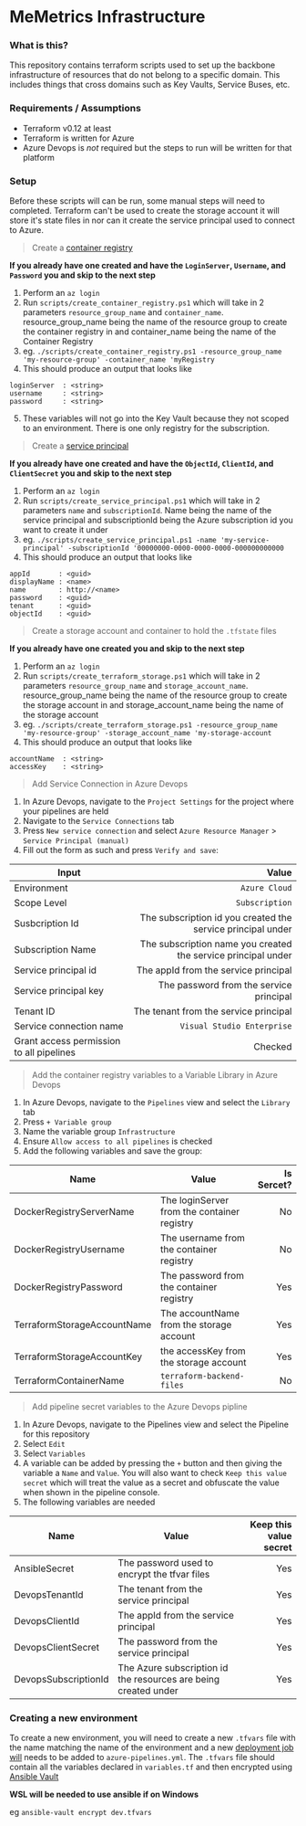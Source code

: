 # MeMetrics Infrastructure

### What is this?

This repository contains terraform scripts used to set up the backbone infrastructure of resources that do not belong to a specific domain. This includes things that cross domains such as Key Vaults, Service Buses, etc.

### Requirements / Assumptions
* Terraform v0.12 at least
* Terraform is written for Azure
* Azure Devops is *not* required but the steps to run will be written for that platform

### Setup

Before these scripts will can be run, some manual steps will need to completed. Terraform can't be used to create the storage account it will store it's state files in nor can it create the service principal used to connect to Azure. 

>  Create a [container registry](https://docs.microsoft.com/en-us/azure/container-registry/container-registry-intro)

__If you already have one created and have the `LoginServer`, `Username`, and `Password` you and skip to the next step__
  1. Perform an `az login`
  2. Run `scripts/create_container_registry.ps1` which will take in 2 parameters `resource_group_name` and `container_name`. resource_group_name being the name of the resource group to create the container registry in and container_name being the name of the Container Registry
  3. eg. `./scripts/create_container_registry.ps1 -resource_group_name 'my-resource-group' -container_name 'myRegistry`
  4. This should produce an output that looks like
  ```
  loginServer  : <string>
  username     : <string>
  password     : <string>
  ```
  5. These variables will not go into the Key Vault because they not scoped to an environment. There is one only registry for the subscription.

>  Create a [service principal](https://docs.microsoft.com/en-us/azure/active-directory/develop/app-objects-and-service-principals)

__If you already have one created and have the `ObjectId`, `ClientId`, and `ClientSecret` you and skip to the next step__
  1. Perform an `az login`
  2. Run `scripts/create_service_principal.ps1` which will take in 2 parameters `name` and `subscriptionId`. Name being the name of the service principal and subscriptionId being the Azure subscription id you want to create it under
  3. eg. `./scripts/create_service_principal.ps1 -name 'my-service-principal' -subscriptionId '00000000-0000-0000-0000-000000000000`
  4. This should produce an output that looks like
  ```
  appId       : <guid>
  displayName : <name>
  name        : http://<name>
  password    : <guid>
  tenant      : <guid>
  objectId    : <guid>
  ```

> Create a storage account and container to hold the `.tfstate` files

__If you already have one created you and skip to the next step__
1. Perform an `az login`
2. Run `scripts/create_terraform_storage.ps1` which will take in 2 parameters `resource_group_name` and `storage_account_name`. resource_group_name being the name of the resource group to create the storage account in and storage_account_name being the name of the storage account
3. eg. `./scripts/create_terraform_storage.ps1 -resource_group_name 'my-resource-group' -storage_account_name 'my-storage-account`
4. This should produce an output that looks like
```
accountName  : <string>
accessKey    : <string>
```

> Add Service Connection in Azure Devops

1. In Azure Devops, navigate to the `Project Settings` for the project where your pipelines are held
2. Navigate to the `Service Connections` tab
3. Press `New service connection` and select `Azure Resource Manager` > `Service Principal (manual)`
5. Fill out the form as such and press `Verify and save`:

| Input | Value | 
| ------------- |-------------:|
| Environment | `Azure Cloud` | No  |
| Scope Level   | `Subscription`   | No  |
| Susbcription Id   | The subscription id you created the service principal under   | 
| Subscription Name   | The subscription name you created the service principal under   | 
| Service principal id   | The appId from the service principal    | 
| Service principal key   | The password from the service principal   |
| Tenant ID   | The tenant from the service principal   | 
| Service connection name   | `Visual Studio Enterprise`   | 
| Grant access permission to all pipelines   | Checked   | 

> Add the container registry variables to a Variable Library in Azure Devops

1. In Azure Devops, navigate to the `Pipelines` view and select the `Library` tab
2. Press `+ Variable group`
3. Name the variable group `Infrastructure`
4. Ensure `Allow access to all pipelines` is checked
5. Add the following variables and save the group:

| Name | Value | Is Sercet?|
| ------------- |-------------| -----:|
| DockerRegistryServerName | The loginServer from the container registry | No  |
| DockerRegistryUsername   | The username from the container registry   | No  |
| DockerRegistryPassword   | The password from the container registry   | Yes |
| TerraformStorageAccountName   | The accountName from the storage account    | Yes |
| TerraformStorageAccountKey   | the accessKey from the storage account    | Yes |
| TerraformContainerName   | `terraform-backend-files`    | No |

> Add pipeline secret variables to the Azure Devops pipline
1. In Azure Devops, navigate to the Pipelines view and select the Pipeline for this repository
2. Select `Edit`
3. Select `Variables`
4. A variable can be added by pressing the `+` button and then giving the variable a `Name` and `Value`. You will also want to check `Keep this value secret` which will treat the value as a secret and obfuscate the value when shown in the pipeline console.
5. The following variables are needed

| Name | Value | Keep this value secret |
| ------------- |-------------| -----:|
| AnsibleSecret | The password used to encrypt the tfvar files | Yes  |
| DevopsTenantId   | The tenant from the service principal   | Yes  |
| DevopsClientId   | The appId from the service principal  | Yes |
| DevopsClientSecret   | The password from the service principal    | Yes |
| DevopsSubscriptionId   | The Azure subscription id the resources are being created under    | Yes |

### Creating a new environment

To create a new environment, you will need to create a new `.tfvars` file with the name matching the name of the environment and a new [deployment job will](https://docs.microsoft.com/en-us/azure/devops/pipelines/process/deployment-jobs?view=azure-devops) needs to be added to `azure-pipelines.yml`.
The `.tfvars` file should contain all the variables declared in `variables.tf` and then encrypted using [Ansible Vault](https://docs.ansible.com/ansible/latest/user_guide/vault.html)

**WSL will be needed to use ansible if on Windows**

eg `ansible-vault encrypt dev.tfvars`
